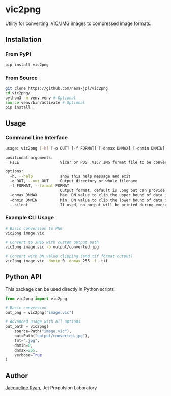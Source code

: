# vic2png
Utility for converting .VIC/.IMG images to compressed image formats.

## Installation

### From PyPI
```bash
pip install vic2png
```

### From Source
```bash
git clone https://github.com/nasa-jpl/vic2png
cd vic2png/
python3 -m venv venv # Optional
source venv/bin/activate # Optional
pip install .
```

## Usage

### Command Line Interface

```bash
usage: vic2png [-h] [-o OUT] [-f FORMAT] [-dnmax DNMAX] [-dnmin DNMIN] [--silent] FILE

positional arguments:
  FILE                  Vicar or PDS .VIC/.IMG format file to be converted

options:
  -h, --help            show this help message and exit
  -o OUT, --out OUT     Output directory or whole filename
  -f FORMAT, --format FORMAT
                        Output format, default is .png but can provide jpg or tif
  -dnmax DNMAX          Max. DN value to clip the upper bound of data in the input image.
  -dnmin DNMIN          Min. DN value to clip the lower bound of data in the input image.
  --silent              If used, no output will be printed during execution.
```

### Example CLI Usage

```bash
# Basic conversion to PNG
vic2png image.vic

# Convert to JPEG with custom output path
vic2png image.vic -o output/converted.jpg

# Convert with DN value clipping (and tif format output)
vic2png image.vic -dnmin 0 -dnmax 255 -f .tif
```

## Python API

This package can be used directly in Python scripts:

```python
from vic2png import vic2png

# Basic conversion
out_png = vic2png("image.vic")

# Advanced usage with all options
out_path = vic2png(
    source=Path("image.vic"),
    out=Path("output/converted.jpg"),
    fmt=".jpg",
    dnmin=0,
    dnmax=255,
    verbose=True
)
```

## Author

[Jacqueline Ryan](mailto:Jacqueline.Ryan@jpl.caltech.edu), Jet Propulsion Laboratory
